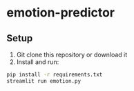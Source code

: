 # emotion-predictor

## Setup

1. Git clone this repository or download it
2. Install and run:

```bash
pip install -r requirements.txt
streamlit run emotion.py
```
